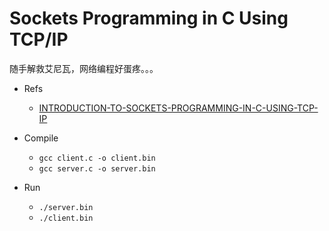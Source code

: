 Sockets Programming in C Using TCP/IP
=====================================
随手解救艾尼瓦，网络编程好蛋疼。。。

* Refs
    * [INTRODUCTION-TO-SOCKETS-PROGRAMMING-IN-C-USING-TCP-IP][sockets-programming-in-c-pdf]

* Compile
    * `gcc client.c -o client.bin`
    * `gcc server.c -o server.bin`

* Run
    * `./server.bin`
    * `./client.bin`



[sockets-programming-in-c-pdf]: http://www.csd.uoc.gr/~hy556/material/tutorials/cs556-3rd-tutorial.pdf
